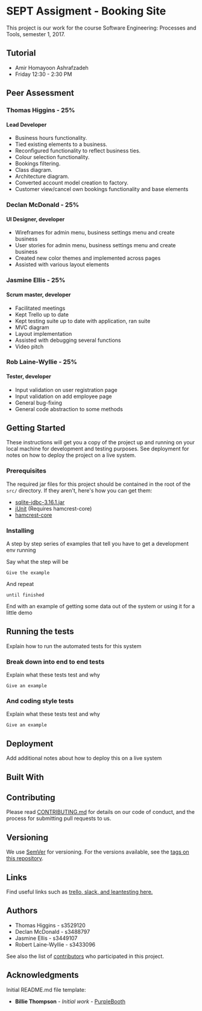 # SEPT Assigment - Booking Site

This project is our work for the course Software Engineering: Processes and Tools, semester 1, 2017.

## Tutorial
- Amir Homayoon Ashrafzadeh
- Friday 12:30 - 2:30 PM

## Peer Assessment

### Thomas Higgins - 25%
#### Lead Developer
- Business hours functionality.
- Tied existing elements to a business.
- Reconfigured functionality to reflect business ties.
- Colour selection functionality.
- Bookings filtering.
- Class diagram.
- Architecture diagram.
- Converted account model creation to factory.
- Customer view/cancel own bookings functionality and base elements


### Declan McDonald - 25%
#### UI Designer, developer
- Wireframes for admin menu, business settings menu and create business
- User stories for admin menu, business settings menu and create business
- Created new color themes and implemented across pages
- Assisted with various layout elements

### Jasmine Ellis - 25%
#### Scrum master, developer
- Facilitated meetings
- Kept Trello up to date
- Kept testing suite up to date with application, ran suite
- MVC diagram
- Layout implementation
- Assisted with debugging several functions
- Video pitch


### Rob Laine-Wyllie - 25%
#### Tester, developer
- Input validation on user registration page
- Input validation on add employee page
- General bug-fixing
- General code abstraction to some methods

## Getting Started

These instructions will get you a copy of the project up and running on your local machine for development and testing purposes. See deployment for notes on how to deploy the project on a live system.

### Prerequisites

The required jar files for this project should be contained in the root of the ```src/``` directory. If they aren't, here's how you can get them:

* [sqlite-jdbc-3.16.1.jar](https://bitbucket.org/xerial/sqlite-jdbc/downloads/sqlite-jdbc-3.16.1.jar)
* [jUnit]() 
    (Requires hamcrest-core)
* [hamcrest-core]()

### Installing

A step by step series of examples that tell you have to get a development env running

Say what the step will be

```
Give the example
```

And repeat

```
until finished
```

End with an example of getting some data out of the system or using it for a little demo

## Running the tests

Explain how to run the automated tests for this system

### Break down into end to end tests

Explain what these tests test and why

```
Give an example
```

### And coding style tests

Explain what these tests test and why

```
Give an example
```

## Deployment

Add additional notes about how to deploy this on a live system

## Built With


## Contributing

Please read [CONTRIBUTING.md](https://github.com/s3529120/septsem12017/CONTRIBUTING.md) for details on our code of conduct, and the process for submitting pull requests to us.

## Versioning

We use [SemVer](http://semver.org/) for versioning. For the versions available, see the [tags on this repository](https://github.com/s3529120/septsem12017/tags). 

## Links

Find useful links such as [trello, slack, and leantesting here.](https://github.com/s3529120/URLs.md)

## Authors

* Thomas Higgins - s3529120
* Declan McDonald - s3488797
* Jasmine Ellis - s3449107
* Robert Laine-Wyllie - s3433096

See also the list of [contributors](https://github.com/s3529120/septsem12017/graphs/contributors) who participated in this project.


## Acknowledgments

Initial README.md file template: 
* **Billie Thompson** - *Initial work* - [PurpleBooth](https://github.com/PurpleBooth)
